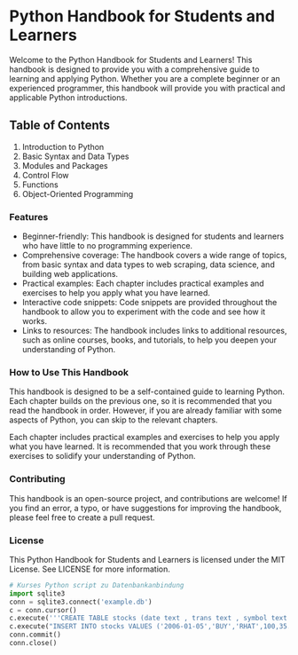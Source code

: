 # Python Handbook for Students and Learners

Welcome to the Python Handbook for Students and Learners! This handbook is designed to provide you with a comprehensive guide to learning and applying Python. Whether you are a complete beginner or an experienced programmer, this handbook will provide you with practical and applicable Python introductions.

## Table of Contents

1. Introduction to Python
2. Basic Syntax and Data Types
3. Modules and Packages
4. Control Flow
5. Functions
6. Object-Oriented Programming


### Features

* Beginner-friendly: This handbook is designed for students and learners who have little to no programming experience.
* Comprehensive coverage: The handbook covers a wide range of topics, from basic syntax and data types to web scraping, data science, and building web applications.
* Practical examples: Each chapter includes practical examples and exercises to help you apply what you have learned.
* Interactive code snippets: Code snippets are provided throughout the handbook to allow you to experiment with the code and see how it works.
* Links to resources: The handbook includes links to additional resources, such as online courses, books, and tutorials, to help you deepen your understanding of Python.

### How to Use This Handbook

This handbook is designed to be a self-contained guide to learning Python. Each chapter builds on the previous one, so it is recommended that you read the handbook in order. However, if you are already familiar with some aspects of Python, you can skip to the relevant chapters.

Each chapter includes practical examples and exercises to help you apply what you have learned. It is recommended that you work through these exercises to solidify your understanding of Python.

### Contributing

This handbook is an open-source project, and contributions are welcome! If you find an error, a typo, or have suggestions for improving the handbook, please feel free to create a pull request.

### License

This Python Handbook for Students and Learners is licensed under the MIT License. See LICENSE for more information.


```python 
# Kurses Python script zu Datenbankanbindung
import sqlite3
conn = sqlite3.connect('example.db')
c = conn.cursor()
c.execute('''CREATE TABLE stocks (date text , trans text , symbol text , qty real , price real )''')
c.execute("INSERT INTO stocks VALUES ('2006-01-05','BUY','RHAT',100,35.14)")
conn.commit()
conn.close()
```
